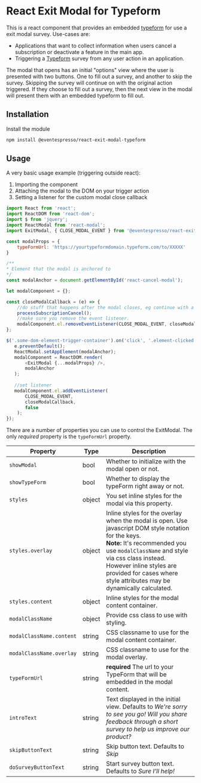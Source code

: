 # React Exit Modal for Typeform

This is a react component that provides an embedded [typeform](https://typeform.com) for use a exit modal survey.  Use-cases are:

- Applications that want to collect information when users cancel a subscription or deactivate a feature in the main app.
- Triggering a [Typeform](https://typeform.com) survey from any user action in an application.

The modal that opens has an initial "options" view where the user is presented with two buttons.  One to fill out a survey, and another to skip the survey.  Skipping the survey will continue on with the original action triggered.  If they choose to fill out a survey, then the next view in the modal will present them with an embedded typeform to fill out.

## Installation

Install the module

```bash
npm install @eventespresso/react-exit-modal-typeform
``` 

## Usage

A very basic usage example (triggering outside react):

1. Importing the component
2. Attaching the modal to the DOM on your trigger action
3. Setting a listener for the custom modal close callback


```js
import React from 'react';
import ReactDOM from 'react-dom';
import $ from 'jquery';
import ReactModal from 'react-modal';
import ExitModal, { CLOSE_MODAL_EVENT } from '@eventespresso/react-exit-modal-typeform';

const modalProps = {
    typeFormUrl: 'https://yourtypeformdomain.typeform.com/to/XXXXX'
}

/**
* Element that the modal is anchored to
*/
const modalAnchor = document.getElementById('react-cancel-modal');

let modalComponent = {};

const closeModalCallback = (e) => {
    //do stuff that happens after the modal closes, eg continue with a subscription cancel action etc.
    processSubscriptionCancel();
    //make sure you remove the event listener.
    modalComponent.el.removeEventListener(CLOSE_MODAL_EVENT, closeModalCallback);
};

$('.some-dom-element-trigger-container').on('click', '.element-clicked', function(e) {
   e.preventDefault();
   ReactModal.setAppElement(modalAnchor);
   modalComponent = ReactDOM.render(
       <ExitModal {...modalProps} />,
       modalAnchor
   );
   
   //set listener
   modalComponent.el.addEventListener(
       CLOSE_MODAL_EVENT,
       closeModalCallback,
       false
    );
});

```

There are a number of properties you can use to control the ExitModal.  The only _required_ property is the `typeFormUrl` property.

| Property | Type | Description |
| --------- | --------- | --------- |
| `showModal` | bool | Whether to initialize with the modal open or not.
| `showTypeForm` | bool | Whether to display the typeForm right away or not.
| `styles` | object | You set inline styles for the modal via this property.
| `styles.overlay` | object | Inline styles for the overlay when the modal is open.  Use javascript DOM style notation for the keys.<br>**Note:** It's recommended you use `modalClassName` and style via css class instead.  However inline styles are provided for cases where style attributes may be dynamically calculated. |
| `styles.content` | object | Inline styles for the modal content container.
| `modalClassName` | object | Provide css class to use with styling.
| `modalClassName.content` | string | CSS classname to use for the modal content container.
| `modalClassName.overlay` | string | CSS classname to use for the modal overlay.
| `typeFormUrl` | string | **required** The url to your TypeForm that will be embedded in the modal content.
| `introText` | string | Text displayed in the initial view.  Defaults to _We're sorry to see you go! Will you share feedback through a short survey to help us improve our product?_ |
| `skipButtonText` | string | Skip button text.  Defaults to  _Skip_
| `doSurveyButtonText` | string | Start survey button text. Defaults to _Sure I'll help!_ |